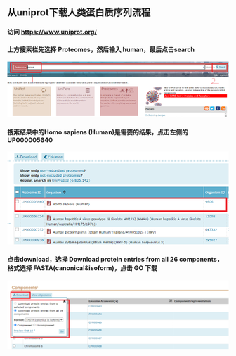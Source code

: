 ## 从uniprot下载人类蛋白质序列流程

#### 访问 https://www.uniprot.org/

#### 上方搜索栏先选择 Proteomes，然后输入 human，最后点击search
![image](./step1.png)

#### 搜索结果中的Homo sapiens (Human)是需要的结果，点击左侧的 UP000005640
![image](./step2.png)

#### 点击download，选择 Download protein entries from all 26 components，格式选择 FASTA(canonical&isoform)，点击 GO 下载
![image](./step3.png)
